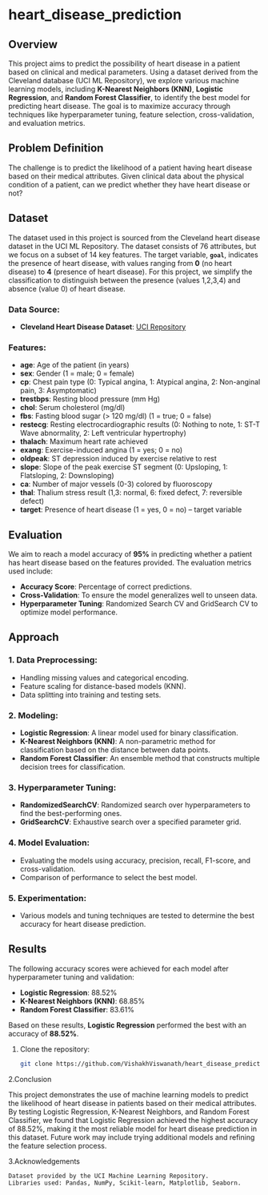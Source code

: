 # heart_disease_prediction

## Overview

This project aims to predict the possibility of heart disease in a patient based on clinical and medical parameters. Using a dataset derived from the Cleveland database (UCI ML Repository), we explore various machine learning models, including **K-Nearest Neighbors (KNN)**, **Logistic Regression**, and **Random Forest Classifier**, to identify the best model for predicting heart disease. The goal is to maximize accuracy through techniques like hyperparameter tuning, feature selection, cross-validation, and evaluation metrics.

## Problem Definition

The challenge is to predict the likelihood of a patient having heart disease based on their medical attributes. Given clinical data about the physical condition of a patient, can we predict whether they have heart disease or not?

## Dataset

The dataset used in this project is sourced from the Cleveland heart disease dataset in the UCI ML Repository. The dataset consists of 76 attributes, but we focus on a subset of 14 key features. The target variable, **`goal`**, indicates the presence of heart disease, with values ranging from **0** (no heart disease) to **4** (presence of heart disease). For this project, we simplify the classification to distinguish between the presence (values 1,2,3,4) and absence (value 0) of heart disease.

### Data Source:
- **Cleveland Heart Disease Dataset**: [UCI Repository](https://archive.ics.uci.edu/dataset/45/heart+disease)

### Features:

- **age**: Age of the patient (in years)
- **sex**: Gender (1 = male; 0 = female)
- **cp**: Chest pain type (0: Typical angina, 1: Atypical angina, 2: Non-anginal pain, 3: Asymptomatic)
- **trestbps**: Resting blood pressure (mm Hg)
- **chol**: Serum cholesterol (mg/dl)
- **fbs**: Fasting blood sugar (> 120 mg/dl) (1 = true; 0 = false)
- **restecg**: Resting electrocardiographic results (0: Nothing to note, 1: ST-T Wave abnormality, 2: Left ventricular hypertrophy)
- **thalach**: Maximum heart rate achieved
- **exang**: Exercise-induced angina (1 = yes; 0 = no)
- **oldpeak**: ST depression induced by exercise relative to rest
- **slope**: Slope of the peak exercise ST segment (0: Upsloping, 1: Flatsloping, 2: Downsloping)
- **ca**: Number of major vessels (0-3) colored by fluoroscopy
- **thal**: Thalium stress result (1,3: normal, 6: fixed defect, 7: reversible defect)
- **target**: Presence of heart disease (1 = yes, 0 = no) – target variable

## Evaluation

We aim to reach a model accuracy of **95%** in predicting whether a patient has heart disease based on the features provided. The evaluation metrics used include:

- **Accuracy Score**: Percentage of correct predictions.
- **Cross-Validation**: To ensure the model generalizes well to unseen data.
- **Hyperparameter Tuning**: Randomized Search CV and GridSearch CV to optimize model performance.

## Approach

### 1. **Data Preprocessing**:
   - Handling missing values and categorical encoding.
   - Feature scaling for distance-based models (KNN).
   - Data splitting into training and testing sets.

### 2. **Modeling**:
   - **Logistic Regression**: A linear model used for binary classification.
   - **K-Nearest Neighbors (KNN)**: A non-parametric method for classification based on the distance between data points.
   - **Random Forest Classifier**: An ensemble method that constructs multiple decision trees for classification.

### 3. **Hyperparameter Tuning**:
   - **RandomizedSearchCV**: Randomized search over hyperparameters to find the best-performing ones.
   - **GridSearchCV**: Exhaustive search over a specified parameter grid.

### 4. **Model Evaluation**:
   - Evaluating the models using accuracy, precision, recall, F1-score, and cross-validation.
   - Comparison of performance to select the best model.

### 5. **Experimentation**:
   - Various models and tuning techniques are tested to determine the best accuracy for heart disease prediction.

## Results

The following accuracy scores were achieved for each model after hyperparameter tuning and validation:

- **Logistic Regression**: 88.52%
- **K-Nearest Neighbors (KNN)**: 68.85%
- **Random Forest Classifier**: 83.61%

Based on these results, **Logistic Regression** performed the best with an accuracy of **88.52%**.


1. Clone the repository:
   ```bash
   git clone https://github.com/VishakhViswanath/heart_disease_prediction.git

2.Conclusion

This project demonstrates the use of machine learning models to predict the likelihood of heart disease in patients based on their medical attributes. By testing Logistic Regression, K-Nearest Neighbors, and Random Forest Classifier, we found that Logistic Regression achieved the highest accuracy of 88.52%, making it the most reliable model for heart disease prediction in this dataset. Future work may include trying additional models and refining the feature selection process.

3.Acknowledgements

    Dataset provided by the UCI Machine Learning Repository.
    Libraries used: Pandas, NumPy, Scikit-learn, Matplotlib, Seaborn.
